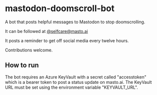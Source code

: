 # mastodon-doomscroll-bot
A bot that posts helpful messages to Mastodon to stop doomscrolling.

It can be followed at <a href="https://masto.ai/@selfcare" rel="me">@selfcare@masto.ai</a>

It posts a reminder to get off social media every twelve hours.

Contributions welcome.

## How to run
The bot requires an Azure KeyVault with a secret called "accesstoken" which is a bearer token to post a status update on masto.ai. The KeyVault URL must be set using the environment variable "KEYVAULT_URL".
